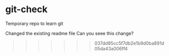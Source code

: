 # git-check

Temporary repo to learn git

Changed the existing readme file
Can you seee this change?

> > > > > > > 037dd85cc5f7db2e1b9d0ba891d05da43a006ff4
